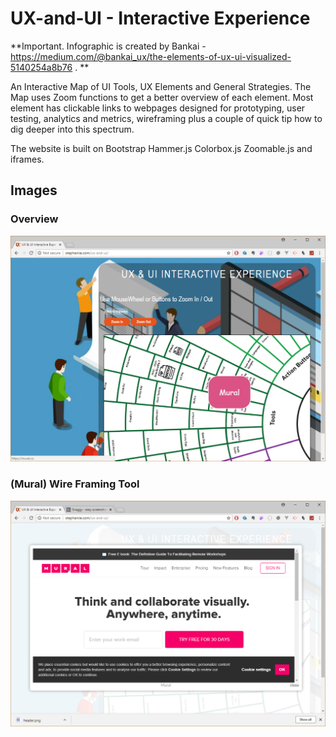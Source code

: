 # UX-and-UI - Interactive Experience

**Important. Infographic is created by Bankai - https://medium.com/@bankai_ux/the-elements-of-ux-ui-visualized-5140254a8b76 . ** 

An Interactive Map of UI Tools, UX Elements and General Strategies. The Map uses Zoom functions to get a better overview of each element. Most element has clickable links to webpages designed for prototyping, user testing, analytics and metrics, wireframing plus a couple of quick tip how to dig deeper into this spectrum. 

The website is built on
Bootstrap
Hammer.js
Colorbox.js
Zoomable.js
and iframes.

## Images
### Overview
![](header.png)

### (Mural) Wire Framing Tool 
![](show.png)
